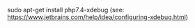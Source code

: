 sudo apt-get install php7.4-xdebug (see: https://www.jetbrains.com/help/idea/configuring-xdebug.html)
